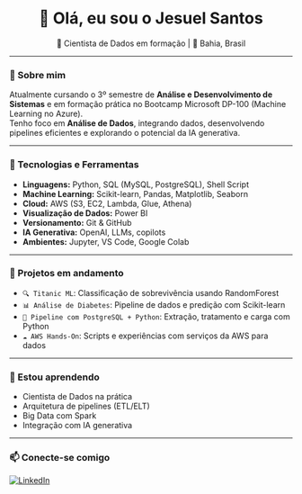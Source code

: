 <h1 align="center">👋 Olá, eu sou o Jesuel Santos</h1>

<p align="center">
  🎯 Cientista de Dados em formação | 📍 Bahia, Brasil
</p>

---

### 📌 Sobre mim

Atualmente cursando o 3º semestre de **Análise e Desenvolvimento de Sistemas** e em formação prática no Bootcamp Microsoft DP-100 (Machine Learning no Azure).  
Tenho foco em **Análise de Dados**, integrando dados, desenvolvendo pipelines eficientes e explorando o potencial da IA generativa.
 
---

### 💼 Tecnologias e Ferramentas

- **Linguagens:** Python, SQL (MySQL, PostgreSQL), Shell Script
- **Machine Learning:** Scikit-learn, Pandas, Matplotlib, Seaborn
- **Cloud:** AWS (S3, EC2, Lambda, Glue, Athena)
- **Visualização de Dados:** Power BI
- **Versionamento:** Git & GitHub
- **IA Generativa:** OpenAI, LLMs, copilots
- **Ambientes:** Jupyter, VS Code, Google Colab

---

### 🔧 Projetos em andamento

- `🔍 Titanic ML`: Classificação de sobrevivência usando RandomForest
- `📊 Análise de Diabetes`: Pipeline de dados e predição com Scikit-learn
- `🚀 Pipeline com PostgreSQL + Python`: Extração, tratamento e carga com Python
- `☁️ AWS Hands-On`: Scripts e experiências com serviços da AWS para dados

---

### 🧠 Estou aprendendo

- Cientista de Dados na prática
- Arquitetura de pipelines (ETL/ELT)
- Big Data com Spark
- Integração com IA generativa

---

### 📫 Conecte-se comigo

[![LinkedIn](https://img.shields.io/badge/LinkedIn-blue?style=flat&logo=linkedin&logoColor=white)](https://www.linkedin.com/in/jesuel-santos)
